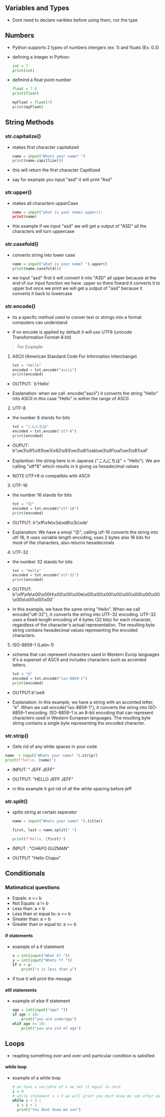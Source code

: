 ## Variables and Types

* Dont need to declare varibles before using them, nor the type

## Numbers

* Python supports 2 types of numbers intergers (ex: 1) and floats (Ex: 0.3)

* defining a Integer in Python:

  ```Python
  int = 7
  print(int)
  ```

* definind a float point number

  ```Python
  float = 7.0
  print(float)
  ```

  ```Python
  myFloat = float(7)
  print(myFloat)
  ```

## String Methods

### str.capitalize()

* makes first character capitalized

  ```Python
  name = input("Whats your name? ")
  print(name.capitlize())
  ```

* this will return the first character Capitlized

* say for example you input "asd" it will print "Asd"

### str.upper()

* makes all characters upperCase

  ```Python
  name = input("what is your name).upper();
  print(name)
  ```

* this example if we input "asd" we will get a output of "ASD" all the characters will turn uppercase

### str.casefold()

* converts string into lower case

  ```Python
  name = input("what is your name? ").upper()
  print(name.casefold())
  ```

* we input "asd" first it will convert it into "ASD" all upper because at the end of our input function we have .upper so there foward it converts it to upper but once we print we will get a output of "asd" because it converts it back to lowercase

### str.encode()

* its a specfic method used to conver text or strings into a format computers can understand

* if no encode is applied by default it will use UTF8 (unicode Transformation Format-8 bit)

> For Example

1. ASCII (American Standard Code For Information Interchange)

   ```Python
   txt = "Hello"
   encoded = txt.encode("ascii")
   print(encoded)
   ```

* OUTPUT: `b'Hello'

* Explanation: when we call .encode("ascii") it converts the string "Hello" into ASCII in this case "Hello" is within the range of ASCII.

2. UTF-8

* the number 8 stands for bits

  ```Python
  txt = "こんにちは"
  encoded = txt.encode("utf-8")
  print(encoded)
  ```

* OUPUT: b'\xe3\x81\x93\xe3\x82\x93\xe3\x81\xab\xe3\x81\xa1\xe3\x81\xaf'
* Explantion: the string here is in Japense ("こんにちは" = "Hello"). We are calling "utf\*8" which results in it giving us hexadecimal values

* NOTE UTF\*8 is compatible with ASCII

3. UTF-16

* the number 16 stands for bits

  ```Python
  txt = "😊"
  encoded = txt.encode("utf-16")
  print(encoded)
  ```

* OUTPUT: b'\xff\xfe\x3a\xd8\x3c\xde'
* Explanation: We have a emoji "😊", calling utf-16 converts the string into utf-16, It uses variable length encoding, uses 2 bytes also 16 bits for most of the characters, also returns hexadecimals

4. UTF-32

* the number 32 stands for bits

  ```Python
  txt = "Hello"
  encoded = txt.encode("utf-32")
  print(encoded)
  ```

* OUTPUT: b'\xff\xfe\x00\x00H\x00\x00\x00e\x00\x00\x00l\x00\x00\x00l\x00\x00\x00o\x00\x00\x00'

* In this example, we have the same string "Hello". When we call encode("utf-32"), it converts the string into UTF-32 encoding. UTF-32 uses a fixed-length encoding of 4 bytes (32 bits) for each character, regardless of the character's actual representation. The resulting byte string contains hexadecimal values representing the encoded characters.

5. ISO-8859-1 (Latin-1)

* schema that can represent characters used in Western Europ languages It's a superset of ASCII and includes characters such as accented letters.

    ```Python
    txt = "é"
    encoded = txt.encode("iso-8859-1")
    print(encoded)
    ```
* OUTPUT:b'\xe9
 * Explanation: In this example, we have a string with an accented letter, "é". When we call encode("iso-8859-1"), it converts the string into ISO-8859-1 encoding. ISO-8859-1 is an 8-bit encoding that can represent characters used in Western European languages. The resulting byte string contains a single byte representing the encoded character.


 ### str.strip()

 * Gets rid of any white spaces in your code 

  ``` Python
  name  = input("Whats your name? ").strip()
  print(f"hello, {name}")
  ```

* INPUT: "      JEFF JEFF"
* OUTPUT: "HELLO JEFF JEFF"

* in this example it got rid of all the white spacing before jeff


### str.split()

* splits string at certain seperator

  ```Python
  name = input("Whats your name? ").title()

  first, last = name.split(" ")

  print(f"Hello, {first}")
  ```
* INPUT : "CHAPO GUZMAN" 
* OUTPUT "Hello Chapo" 


## Conditionals

### Matimatical questions 

* Equals: a == b
* Not Equals: a != b
* Less than: a < b
* Less than or equal to: a <= b
* Greater than: a > b
* Greater than or equal to: a >= b

#### if statements
* example of a if statement

    ```Python
    x = int(input("What X? "))
    y = int(input("Whats Y? "))
    if x < y:
        print("x is less than y")
    ```


* if true it will print the mesage

#### elif statements

* example of else if statement

    ```Python
    age = int(input("age? "))
    if age < 18:
        print("you are underage")
    elif age >= 18:
        print("you are old of age") 
    ```

## Loops 

* reapting something over and over until particular condition is satisfied

#### while loop
* example of a while loop 

    ```Python
    # we have a variable of x we set it equal to zero
    i = 0 
    # while statement x < 3 we will print you dont know me son after each iteration we will add 1 to x so after 3 more iterations the statement will no longer be true so it stops.(remember we count from zero 0,1,2)
    while i < 3 :
      i = i + 1
      print("You dont know me son")
    ```
 